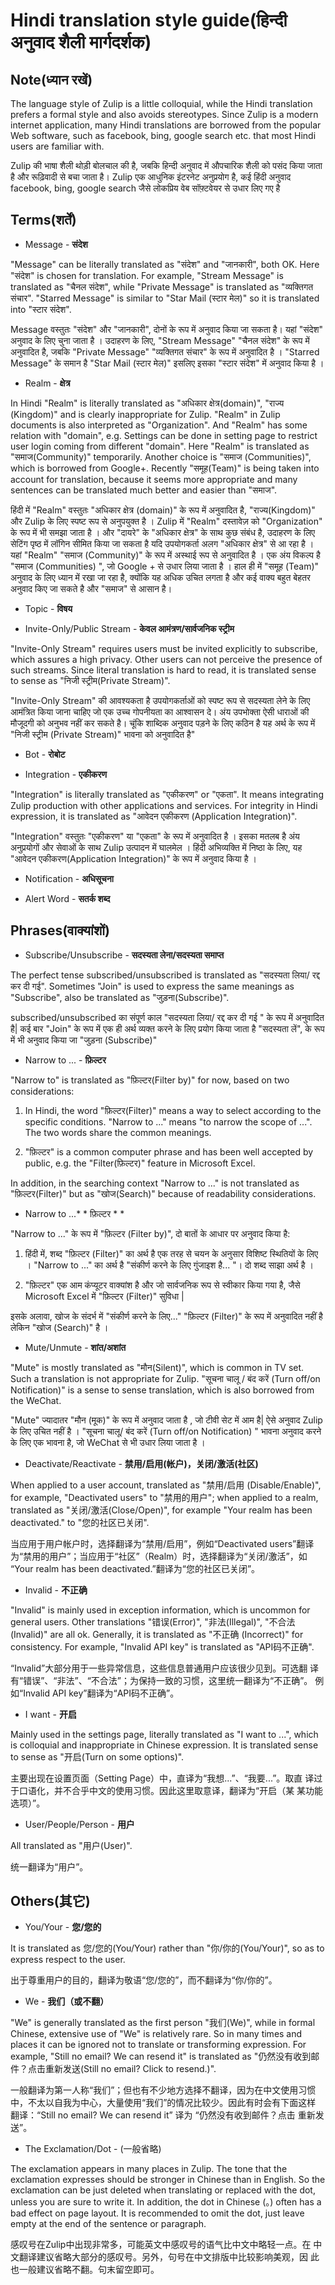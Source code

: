 # Hindi translation style guide(हिन्दी अनुवाद शैली मार्गदर्शक)

## Note(ध्यान रखें)

The language style of Zulip is a little colloquial, while the Hindi
translation prefers a formal style and also avoids stereotypes. Since
Zulip is a modern internet application, many Hindi translations are
borrowed from the popular Web software, such as facebook, bing, google 
search etc. that most Hindi users are familiar with.

Zulip की भाषा शैली थोड़ी बोलचाल की है, जबकि हिन्दी अनुवाद में औपचारिक शैली को पसंद किया जाता है
और रूढ़िवादी से बचा जाता है। Zulip एक आधुनिक इंटरनेट अनुप्रयोग है, कई हिंदी अनुवाद facebook,
bing, google search जैसे लोकप्रिय वेब सॉफ़्टवेयर से उधार लिए गए है

## Terms(शर्तें)

* Message - **संदेश**

"Message" can be literally translated as "संदेश" and "जानकारी", both
OK. Here "संदेश" is chosen for translation. For example, "Stream
Message" is translated as "चैनल संदेश", while "Private Message" is
translated as "व्यक्तिगत संचार". "Starred Message" is similar to "Star Mail (स्टार मेल)" 
so it is translated into "स्टार संदेश".

Message वस्तुतः "संदेश" और "जानकारी", दोनों के रूप में अनुवाद किया जा सकता है। 
यहां "संदेश" अनुवाद के लिए चुना जाता है । उदाहरण के लिए, "Stream Message"
"चैनल संदेश" के रूप में अनुवादित है, जबकि "Private Message" "व्यक्तिगत संचार" के रूप में 
अनुवादित है । "Starred Message" के समान है "Star Mail (स्टार मेल)"
इसलिए इसका "स्टार संदेश" में अनुवाद किया है ।

* Realm - **क्षेत्र**

In Hindi "Realm" is literally translated as "अधिकार क्षेत्र(domain)", "राज्य
(Kingdom)" and is clearly inappropriate for Zulip. "Realm" in Zulip
documents is also interpreted as "Organization". And "Realm" has some
relation with "domain", e.g. Settings can be done in setting page to
restrict user login coming from different "domain". Here "Realm" is
translated as "समाज(Community)" temporarily. Another choice is "समाज
(Communities)", which is borrowed from Google+. Recently "समूह(Team)"
is being taken into account for translation, because it seems more
appropriate and many sentences can be translated much better and
easier than "समाज".

हिंदी में "Realm" वस्तुतः "अधिकार क्षेत्र (domain)" के रूप में अनुवादित है, "राज्य(Kingdom)" 
और Zulip के लिए स्पष्ट रूप से अनुपयुक्त है । Zulip में "Realm" दस्तावेज़ को "Organization" 
के रूप में भी समझा जाता है । और "दायरे" के "अधिकार क्षेत्र" के साथ कुछ संबंध है, उदाहरण के लिए 
सेटिंग पृष्ठ में लॉगिन सीमित किया जा सकता है यदि उपयोगकर्ता अलग "अधिकार क्षेत्र" से आ रहा है । 
यहां "Realm" "समाज (Community)" के रूप में अस्थाई रूप से अनुवादित है । एक अंय विकल्प है "समाज
(Communities) ", जो Google + से उधार लिया जाता है । हाल ही में "समूह (Team)"
अनुवाद के लिए ध्यान में रखा जा रहा है, क्योंकि यह अधिक उचित लगता है और कई वाक्य बहुत बेहतर 
अनुवाद किए जा सकते है और "समाज" से आसान है।

* Topic - **विषय**

* Invite-Only/Public Stream - **केवल आमंत्रण/सार्वजनिक स्ट्रीम**

"Invite-Only Stream" requires users must be invited explicitly to
subscribe, which assures a high privacy. Other users can not perceive
the presence of such streams. Since literal translation is hard to
read, it is translated sense to sense as "निजी स्ट्रीम(Private Stream)".

"Invite-Only Stream" की आवश्यकता है उपयोगकर्ताओं को स्पष्ट रूप से सदस्यता लेने के लिए आमंत्रित 
किया जाना चाहिए जो एक उच्च गोपनीयता का आश्वासन दे। अंय उपभोक्ता ऐसी धाराओं की मौजूदगी को अनुभव 
नहीं कर सकते है। चूंकि शाब्दिक अनुवाद पड़ने के लिए कठिन है  यह अर्थ के रूप में "निजी स्ट्रीम 
(Private Stream)" भावना को अनुवादित है"


* Bot - **रोबोट**

* Integration - **एकीकरण**

"Integration" is literally translated as "एकीकरण" or "एकता". It means
integrating Zulip production with other applications and services. For
integrity in Hindi expression, it is translated as "आवेदन एकीकरण
(Application Integration)".

"Integration" वस्तुतः "एकीकरण" या "एकता" के रूप में अनुवादित है । इसका मतलब है
अंय अनुप्रयोगों और सेवाओं के साथ Zulip उत्पादन में घालमेल । हिंदी अभिव्यक्ति में निष्ठा के लिए, 
यह "आवेदन एकीकरण(Application Integration)" के रूप में अनुवाद किया है ।

* Notification - **अधिसूचना**

* Alert Word - **सतर्क शब्द**


## Phrases(वाक्यांशों)

* Subscribe/Unsubscribe - **सदस्यता लेना/सदस्यता समाप्त**

The perfect tense subscribed/unsubscribed is translated as "सदस्यता लिया/
रद्द कर दी गई". Sometimes "Join" is used to express the same meanings as
"Subscribe", also be translated as "जुड़ना(Subscribe)".

subscribed/unsubscribed का संपूर्ण काल "सदस्यता लिया/ रद्द कर दी गई " के रूप में अनुवादित है| 
कई बार "Join" के रूप में एक ही अर्थ व्यक्त करने के लिए प्रयोग किया जाता है
"सदस्यता लें", के रूप में भी अनुवाद किया जा "जुड़ना (Subscribe)"

* Narrow to ... - **फ़िल्टर**

"Narrow to" is translated as "फ़िल्टर(Filter by)" for now, based on two considerations:

1. In Hindi, the word "फ़िल्टर(Filter)" means a way to select according
   to the specific conditions. "Narrow to ..." means "to narrow the
   scope of ...". The two words share the common meanings.

2. "फ़िल्टर" is a common computer phrase and has been well
   accepted by public, e.g. the "Filter(फ़िल्टर)" feature in Microsoft
   Excel.

In addition, in the searching context "Narrow to ..." is not
translated as "फ़िल्टर(Filter)" but as "खोज(Search)" because of
readability considerations.

* Narrow to ...* * फ़िल्टर * *

"Narrow to ..." के रूप में "फ़िल्टर (Filter by)", दो बातों के आधार पर अनुवाद किया है:

1. हिंदी में, शब्द "फ़िल्टर (Filter)" का अर्थ है एक तरह से चयन के अनुसार
विशिष्ट स्थितियों के लिए । "Narrow to ..." का अर्थ है "संकीर्ण करने के लिए
गुंजाइश है... "। दो शब्द साझा अर्थ है ।

2. "फ़िल्टर" एक आम कंप्यूटर वाक्यांश है और जो सार्वजनिक रूप से स्वीकार किया गया है, जैसे 
Microsoft Excel में "फ़िल्टर (Filter)" सुविधा |

इसके अलावा, खोज के संदर्भ में "संकीर्ण करने के लिए..." "फ़िल्टर (Filter)" के रूप में अनुवादित 
नहीं है लेकिन "खोज (Search)" है ।

* Mute/Unmute - **शांत/अशांत**

"Mute" is mostly translated as "मौन(Silent)", which is common in TV
set.  Such a translation is not appropriate for Zulip. "सूचना चालू / बंद करें
(Turn off/on Notification)" is a sense to sense translation, which
is also borrowed from the WeChat.

"Mute" ज्यादातर "मौन (मूक)" के रूप में अनुवाद जाता है , जो टीवी सेट में आम है| ऐसे अनुवाद 
Zulip के लिए उचित नहीं है । "सूचना चालू/ बंद करें (Turn off/on Notification) "
भावना अनुवाद करने के लिए एक भावना है, जो WeChat से भी उधार लिया जाता है ।
 
* Deactivate/Reactivate - **禁用/启用(帐户)，关闭/激活(社区)**

When applied to a user account, translated as "禁用/启用
(Disable/Enable)", for example, "Deactivated users" to "禁用的用户";
when applied to a realm, translated as "关闭/激活(Close/Open)", for
example "Your realm has been deactivated." to "您的社区已关闭".

当应用于用户帐户时，选择翻译为“禁用/启用”，例如“Deactivated users”翻译
为“禁用的用户”；当应用于“社区”（Realm）时，选择翻译为“关闭/激活”，如
“Your realm has been deactivated.”翻译为“您的社区已关闭”。

* Invalid - **不正确**

"Invalid" is mainly used in exception information, which is uncommon
for general users. Other translations "错误(Error)", "非法(Illegal)",
"不合法(Invalid)" are all ok. Generally, it is translated as "不正确
(Incorrect)" for consistency. For example, "Invalid API key" is
translated as "API码不正确".

“Invalid”大部分用于一些异常信息，这些信息普通用户应该很少见到。可选翻
译有“错误”、“非法”、“不合法”；为保持一致的习惯，这里统一翻译为“不正确”。
例如“Invalid API key”翻译为“API码不正确”。

* I want - **开启**

Mainly used in the settings page, literally translated as "I want to
...", which is colloquial and inappropriate in Chinese expression. It
is translated sense to sense as "开启(Turn on some options)".

主要出现在设置页面（Setting Page）中，直译为“我想...”、“我要...”。取直
译过于口语化，并不合乎中文的使用习惯。因此这里取意译，翻译为“开启（某
某功能选项）”。

* User/People/Person - **用户**

All translated as "用户(User)".

统一翻译为“用户”。

## Others(其它)

* You/Your - **您/您的**

It is translated as 您/您的(You/Your) rather than "你/你的(You/Your)",
so as to express respect to the user.

出于尊重用户的目的，翻译为敬语“您/您的”，而不翻译为“你/你的”。

* We - **我们（或不翻）**

"We" is generally translated as the first person "我们(We)", while in
formal Chinese, extensive use of "We" is relatively rare. So in many
times and places it can be ignored not to translate or transforming
expression. For example, "Still no email? We can resend it" is
translated as "仍然没有收到邮件？点击重新发送(Still no email? Click to
resend.)".

一般翻译为第一人称“我们”；但也有不少地方选择不翻译，因为在中文使用习惯
中，不太以自我为中心，大量使用“我们”的情况比较少。因此有时会有下面这样
翻译：“Still no email? We can resend it” 译为 “仍然没有收到邮件？点击
重新发送”。

* The Exclamation/Dot - (一般省略)

The exclamation appears in many places in Zulip. The tone that the
exclamation expresses should be stronger in Chinese than in
English. So the exclamation can be just deleted when translating or
replaced with the dot, unless you are sure to write it. In addition,
the dot in Chinese (。) often has a bad effect on page layout. It is
recommended to omit the dot, just leave empty at the end of the
sentence or paragraph.

感叹号在Zulip中出现非常多，可能英文中感叹号的语气比中文中略轻一点。在
中文翻译建议省略大部分的感叹号。另外，句号在中文排版中比较影响美观，因
此也一般建议省略不翻。句末留空即可。

